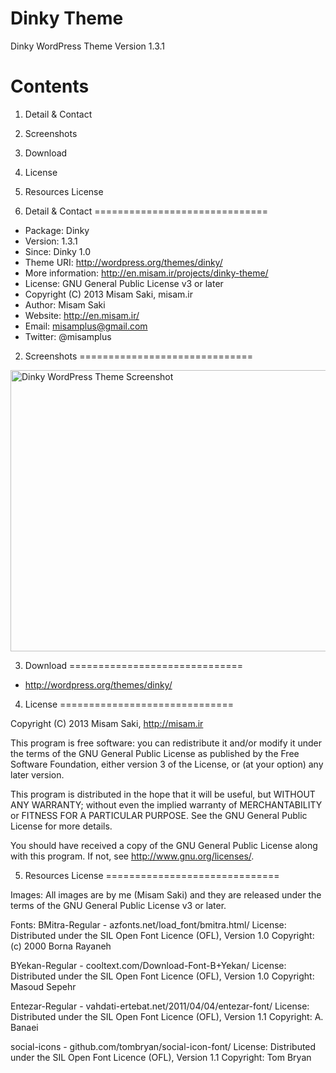Dinky Theme
==========

Dinky WordPress Theme Version 1.3.1

Contents
==============================

1. Detail & Contact
2. Screenshots
3. Download
4. License
5. Resources License

1. Detail & Contact
==============================

* Package: Dinky
* Version: 1.3.1
* Since: Dinky 1.0
* Theme URI: http://wordpress.org/themes/dinky/
* More information: http://en.misam.ir/projects/dinky-theme/
* License: GNU General Public License v3 or later
* Copyright (C) 2013  Misam Saki, misam.ir
* Author: Misam Saki
* Website: http://en.misam.ir/
* Email: misamplus@gmail.com
* Twitter: @misamplus

2. Screenshots
==============================

<img src="https://raw.github.com/misamplus/dinky-theme/master/screenshot.png" alt="Dinky WordPress Theme Screenshot" title="Screenshot" width="600px" height="450px" />

3. Download
==============================

* http://wordpress.org/themes/dinky/

4. License
==============================

Copyright (C) 2013  Misam Saki, http://misam.ir

This program is free software: you can redistribute it and/or modify
it under the terms of the GNU General Public License as published by
the Free Software Foundation, either version 3 of the License, or
(at your option) any later version.

This program is distributed in the hope that it will be useful,
but WITHOUT ANY WARRANTY; without even the implied warranty of
MERCHANTABILITY or FITNESS FOR A PARTICULAR PURPOSE.  See the
GNU General Public License for more details.

You should have received a copy of the GNU General Public License
along with this program.  If not, see <http://www.gnu.org/licenses/>.

5. Resources License
==============================

Images:
All images are by me (Misam Saki) and they are released under the terms of the GNU General Public License v3 or later.

Fonts:
BMitra-Regular - ​azfonts.net/load_font/bmitra.html/
License: Distributed under the SIL Open Font Licence (OFL), Version 1.0
Copyright: (c) 2000 Borna Rayaneh

BYekan-Regular - ​cooltext.com/Download-Font-B+Yekan/
License: Distributed under the SIL Open Font Licence (OFL), Version 1.0
Copyright: Masoud Sepehr

Entezar-Regular - ​vahdati-ertebat.net/2011/04/04/entezar-font/
License: Distributed under the SIL Open Font Licence (OFL), Version 1.1
Copyright: A. Banaei

social-icons - ​github.com/tombryan/social-icon-font/
License: Distributed under the SIL Open Font Licence (OFL), Version 1.1
Copyright: Tom Bryan
